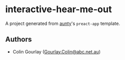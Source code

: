 # interactive-hear-me-out

A project generated from [aunty](https://github.com/abcnews/aunty)'s `preact-app` template.

## Authors

- Colin Gourlay ([Gourlay.Colin@abc.net.au](mailto:Gourlay.Colin@abc.net.au))
